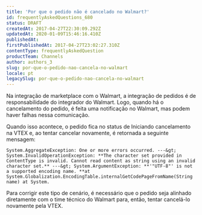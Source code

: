 ```yaml
---
title: 'Por que o pedido não é cancelado no Walmart?'
id: frequentlyAskedQuestions_680
status: DRAFT
createdAt: 2017-04-27T22:30:09.292Z
updatedAt: 2020-01-09T15:46:16.410Z
publishedAt: 
firstPublishedAt: 2017-04-27T23:02:27.310Z
contentType: frequentlyAskedQuestion
productTeam: Channels
author: authors_3
slug: por-que-o-pedido-nao-cancela-no-walmart
locale: pt
legacySlug: por-que-o-pedido-nao-cancela-no-walmart
---
```


Na integração de marketplace com o Walmart, a integração de pedidos é de responsabilidade do integrador do Walmart. Logo, quando há o cancelamento do pedido, é feita uma notificação no Walmart, mas podem haver falhas nessa comunicação.

Quando isso acontece, o pedido fica no status de Iniciando cancelamento na VTEX e, ao tentar cancelar novamente, é retornada a seguinte mensagem:

`System.AggregateException: One or more errors occurred. ---&gt; System.InvalidOperationException: **The character set provided in ContentType is invalid. Cannot read content as string using an invalid character set.** ---&gt; System.ArgumentException: **'"UTF-8"' is not a supported encoding name. **at System.Globalization.EncodingTable.internalGetCodePageFromName(String name) at System.`

Para corrigir este tipo de cenário, é necessário que o pedido seja alinhado diretamente com o time técnico do Walmart para, então, tentar cancelá-lo novamente pela VTEX.

